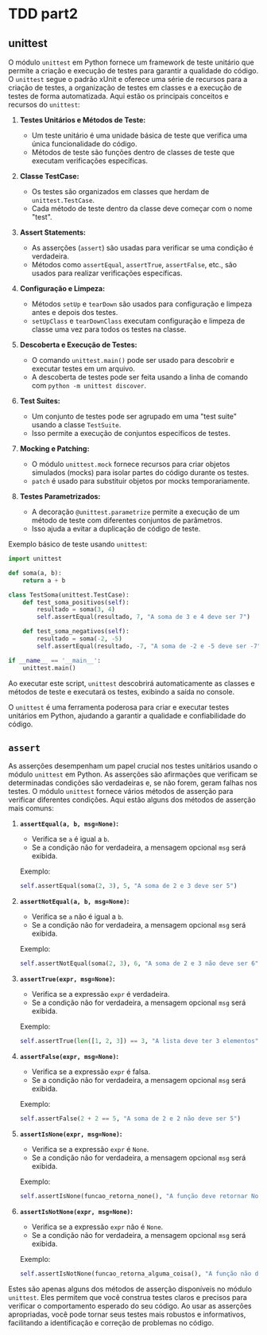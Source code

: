 # TDD part2


## unittest

O módulo `unittest` em Python fornece um framework de teste unitário que permite a criação e execução de testes para garantir a qualidade do código. O `unittest` segue o padrão xUnit e oferece uma série de recursos para a criação de testes, a organização de testes em classes e a execução de testes de forma automatizada. Aqui estão os principais conceitos e recursos do `unittest`:

1. **Testes Unitários e Métodos de Teste:**
   - Um teste unitário é uma unidade básica de teste que verifica uma única funcionalidade do código.
   - Métodos de teste são funções dentro de classes de teste que executam verificações específicas.

2. **Classe TestCase:**
   - Os testes são organizados em classes que herdam de `unittest.TestCase`.
   - Cada método de teste dentro da classe deve começar com o nome "test".

3. **Assert Statements:**
   - As asserções (`assert`) são usadas para verificar se uma condição é verdadeira.
   - Métodos como `assertEqual`, `assertTrue`, `assertFalse`, etc., são usados para realizar verificações específicas.

4. **Configuração e Limpeza:**
   - Métodos `setUp` e `tearDown` são usados para configuração e limpeza antes e depois dos testes.
   - `setUpClass` e `tearDownClass` executam configuração e limpeza de classe uma vez para todos os testes na classe.

5. **Descoberta e Execução de Testes:**
   - O comando `unittest.main()` pode ser usado para descobrir e executar testes em um arquivo.
   - A descoberta de testes pode ser feita usando a linha de comando com `python -m unittest discover`.

6. **Test Suites:**
   - Um conjunto de testes pode ser agrupado em uma "test suite" usando a classe `TestSuite`.
   - Isso permite a execução de conjuntos específicos de testes.

7. **Mocking e Patching:**
   - O módulo `unittest.mock` fornece recursos para criar objetos simulados (mocks) para isolar partes do código durante os testes.
   - `patch` é usado para substituir objetos por mocks temporariamente.

8. **Testes Parametrizados:**
   - A decoração `@unittest.parametrize` permite a execução de um método de teste com diferentes conjuntos de parâmetros.
   - Isso ajuda a evitar a duplicação de código de teste.

Exemplo básico de teste usando `unittest`:

```python
import unittest

def soma(a, b):
    return a + b

class TestSoma(unittest.TestCase):
    def test_soma_positivos(self):
        resultado = soma(3, 4)
        self.assertEqual(resultado, 7, "A soma de 3 e 4 deve ser 7")

    def test_soma_negativos(self):
        resultado = soma(-2, -5)
        self.assertEqual(resultado, -7, "A soma de -2 e -5 deve ser -7")

if __name__ == '__main__':
    unittest.main()
```

Ao executar este script, `unittest` descobrirá automaticamente as classes e métodos de teste e executará os testes, exibindo a saída no console.

O `unittest` é uma ferramenta poderosa para criar e executar testes unitários em Python, ajudando a garantir a qualidade e confiabilidade do código.

## `assert`

As asserções desempenham um papel crucial nos testes unitários usando o módulo `unittest` em Python. As asserções são afirmações que verificam se determinadas condições são verdadeiras e, se não forem, geram falhas nos testes. O módulo `unittest` fornece vários métodos de asserção para verificar diferentes condições. Aqui estão alguns dos métodos de asserção mais comuns:

1. **`assertEqual(a, b, msg=None)`:**
   - Verifica se `a` é igual a `b`.
   - Se a condição não for verdadeira, a mensagem opcional `msg` será exibida.

   Exemplo:
   ```python
   self.assertEqual(soma(2, 3), 5, "A soma de 2 e 3 deve ser 5")
   ```

2. **`assertNotEqual(a, b, msg=None)`:**
   - Verifica se `a` não é igual a `b`.
   - Se a condição não for verdadeira, a mensagem opcional `msg` será exibida.

   Exemplo:
   ```python
   self.assertNotEqual(soma(2, 3), 6, "A soma de 2 e 3 não deve ser 6")
   ```

3. **`assertTrue(expr, msg=None)`:**
   - Verifica se a expressão `expr` é verdadeira.
   - Se a condição não for verdadeira, a mensagem opcional `msg` será exibida.

   Exemplo:
   ```python
   self.assertTrue(len([1, 2, 3]) == 3, "A lista deve ter 3 elementos")
   ```

4. **`assertFalse(expr, msg=None)`:**
   - Verifica se a expressão `expr` é falsa.
   - Se a condição não for verdadeira, a mensagem opcional `msg` será exibida.

   Exemplo:
   ```python
   self.assertFalse(2 + 2 == 5, "A soma de 2 e 2 não deve ser 5")
   ```

5. **`assertIsNone(expr, msg=None)`:**
   - Verifica se a expressão `expr` é `None`.
   - Se a condição não for verdadeira, a mensagem opcional `msg` será exibida.

   Exemplo:
   ```python
   self.assertIsNone(funcao_retorna_none(), "A função deve retornar None")
   ```

6. **`assertIsNotNone(expr, msg=None)`:**
   - Verifica se a expressão `expr` não é `None`.
   - Se a condição não for verdadeira, a mensagem opcional `msg` será exibida.

   Exemplo:
   ```python
   self.assertIsNotNone(funcao_retorna_alguma_coisa(), "A função não deve retornar None")
   ```

Estes são apenas alguns dos métodos de asserção disponíveis no módulo `unittest`. Eles permitem que você construa testes claros e precisos para verificar o comportamento esperado do seu código. Ao usar as asserções apropriadas, você pode tornar seus testes mais robustos e informativos, facilitando a identificação e correção de problemas no código.
